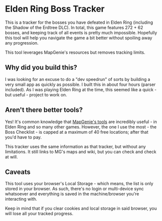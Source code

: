 # Elden Ring Boss Tracker

This is a tracker for the bosses you have defeated in Elden Ring (including the Shadow of the Erdtree
DLC). In total, this game features 272 + 62 bosses, and keeping track of all events is pretty much
impossible. Hopefully this tool will help you navigate the game a bit better without spoiling away any
progression.

This tool leverages MapGenie's resources but removes tracking limits.

## Why did you build this?

I was looking for an excuse to do a "dev speedrun" of sorts by building a very small app as quickly as possible. I built this in about four hours (parser included). As I was playing Elden Ring at the time, this seemed like a quick - but useful - project to work on.

## Aren't there better tools?

Yes! It's common knowledge that [MapGenie's tools](https://mapgenie.io/elden-ring) are incredibly useful - in Elden Ring and so many other games.
However, the one I use the most - the Boss Checklist - is capped at a maximum of 40 free locations; after that you'd have to pay.

This tracker uses the same information as that tracker, but without any limitations. It still links to MG's maps and wiki, but you can check and check at will.

## Caveats

This tool uses your browser's Local Storage - which means, the list is only stored in your browser. As such, there's no login or multi-device sync whatsoever and everything is saved in the machine/browser you're interacting with.

Keep in mind that if you clear cookies and local storage in said browser, you will lose all your tracked progress.
